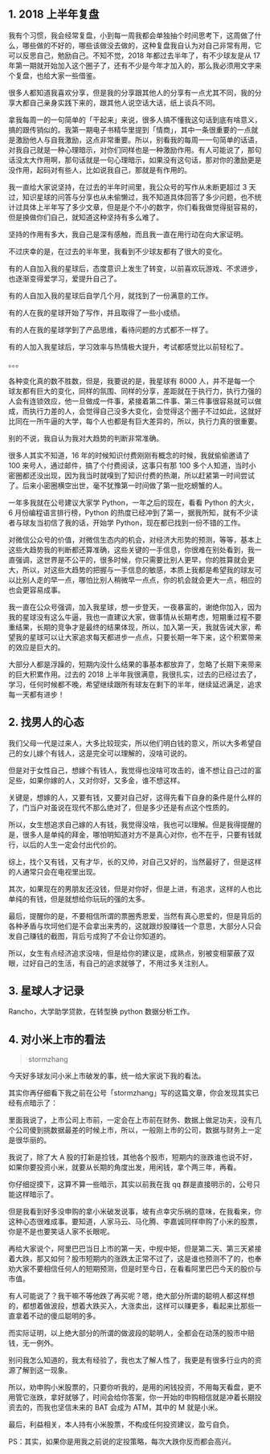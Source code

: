 ## 1. 2018 上半年复盘

我有个习惯，我会经常复盘，小到每一周我都会单独抽个时间思考下，这周做了什么，哪些做的不好的，哪些该做没去做的，这种复盘我自认为对自己非常有用，它可以反思自己，勉励自己。不知不觉，2018 年都过去半年了，有不少球友是从 17 年第一期就开始加入这个圈子了，还有不少是今年才加入的，那么我必须用文字来个复盘，也给大家一些借鉴。

很多人都知道我喜欢分享，但是我的分享跟其他人的分享有一点尤其不同，我的分享大都自己亲身实践下来的，跟其他人说空话大话，纸上谈兵不同。

拿我每周一的一句简单的「干起来」来说，很多人搞不懂我这句话到底有啥意义，搞的跟传销似的。我第一期电子书精华里提到「情商」，其中一条很重要的一点就是激励他人与自我激励，这点非常重要。所以，别看我的每周一一句简单的话语，对我自己就是一种心理暗示，对你们同样也是一种激励作用。有人可能说了，那句话没太大作用啊，那句话就是一句心理暗示，如果没有这句话，那对你的激励更是没作用，起码对有些人，比如说我自己，那就是有作用的。

我一直给大家说坚持，在过去的半年时间里，我公众号的写作从未断更超过 3 天过，知识星球的问答与分享也从未偷懒过，我不知道具体回答了多少问题，也不统计过具体上半年写了多少文章，但是是个不小的数字，你们看我做觉得挺容易的，但是换做你们自己，就知道这种坚持有多么难了。

坚持的作用有多大，我自己是深有感触，而且我一直在用行动在向大家证明。

不过庆幸的是，在过去的半年里，我看到不少球友都有了很大的变化。

有的人自加入我的星球后，态度意识上发生了转变，以前喜欢玩游戏、不求进步，也逐渐变得爱学习，爱提升自己了。

有的人自加入我的星球后自学几个月，就找到了一份满意的工作。

有的人在我的星球开始了写作，并且取得了一些小成绩。

有的人在我的星球学到了产品思维，看待问题的方式都不一样了。

有的人加入我星球后，学习效率与热情极大提升，考试都感觉比以前轻松了。

。。。

各种变化真的数不胜数，但是，我要说的是，我星球有 8000 人，并不是每一个球友都有巨大的变化，同样的氛围、同样的分享，差距就在于执行力，执行力强的人会有连锁效应，他一旦做成一件事，紧接着第二件事、第三件事很容易就可以做成，而执行力差的人，会觉得自己没多大变化，会觉得这个圈子不过如此，这就好比同在一所牛逼的大学，每个人也都是有巨大差异的，所以，执行力真的很重要。

别的不说，我自认为我对大趋势的判断非常准确。

很多人其实不知道，16 年的时候知识付费刚刚有概念的时候，我就偷偷邀请了 100 来号人，通过邮件，搞了个付费阅读，这事只有那 100 多个人知道，当时小密圈都还没出现，因为我当时就嗅到了知识付费的热潮，所以赶紧第一时间尝试了。后来小密圈横空出世，毫不犹豫第一时间做了第一批吃螃蟹的人。

一年多我就在公号建议大家学 Python，一年之后的现在，看看 Python 的大火，6 月份编程语言排行榜，Python 的热度已经冲到了第一，据我所知，就有不少读者与球友当初信了我的话，开始学 Python，现在都已找到一份不错的工作。

对微信公众号的价值，对微信生态内的机会，对经济大形势的预测，等等，基本上这些大趋势我的判断都还算准确，这些关键的一手信息，你很难在别处看到，我一直强调，这世界是不公平的，很多时候，你只需要比别人更早，你的胜算就会更大，所以，对这些大趋势的把握与一手信息的敏感，本质上我都是希望我的球友可以比别人走的早一点，哪怕比别人稍微早一点点，你的机会就会更大一点，相应的也会更容易成事。

我一直在公众号强调，加入我星球，想一步登天，一夜暴富的，谢绝你加入，因为我的星球没有这么牛逼，我也一直建议大家，做事情从长期考虑，短期重过程不要重结果，长期的竞争才是最终的结果体现，所以，加入第一天，我就告诫大家，希望我的星球可以让大家追求每天都进步一点点，只要长期一年下来，这个积累带来的效应是巨大的。

大部分人都是浮躁的，短期内没什么结果的事基本都放弃了，忽略了长期下来带来的巨大积累作用。过去的 2018 上半年我很满意，我很扎实，过去的已经过去了，学习，任何时候都不晚，希望继续跟所有球友在剩下的半年，继续延迟满足，追求每一天都有进步！

## 2. 找男人的心态
我们父母一代是过来人，大多比较现实，所以他们明白钱的意义，所以大多希望自己的女儿嫁个有钱人，这是完全可以理解的，没啥可说的。

但是对于女性自己，想嫁个有钱人，我觉得也没啥可攻击的，谁不想让自己过的富足些，如果你嫁的人，又对你好，又多金，谁不想这样。

关键是，想嫁的人，又要有钱，又要对自己好，这得先看下自身的条件是什么样的了，门当户对虽说在现代不那么绝对了，但是多少还是有点这个性质的。

所以，女生想追求自己嫁的人有钱，我觉得没啥，我也可以理解。但是我得提醒的是，很多人是单纯的拜金，哪怕明知道对方不是真心对你，也不在乎，只要有钱就行，以后的人生一定会付出代价的。

综上，找个又有钱，又有才华，长的又帅，对自己又好的，当然最好了，但是这样的人通常只会在电视里出现。

其次，如果现在的男朋友还没钱，但是对你好，但是上进，有追求，这样的人也比单纯的有钱，但是就想给你玩玩的强的太多。

最后，提醒你的是，不要相信所谓的票圈秀恩爱，当然有真心恩爱的，但是背后的各种矛盾与坎坷他们是不会拿出来秀的，这就跟炒股赚钱一个意思，大部分人只会发自己赚钱的截图，背后亏成狗了不会让你知道的。

所以，女生有点经济追求没啥，但是给你的建议是，成熟点，别被变相蒙蔽了双眼，过好自己的生活，有自己的追求就够了，不用过多关注别人。

## 3. 星球人才记录

Rancho，大学助学贷款，在转型换 python 数据分析工作。

## 4. 对小米上市的看法

> stormzhang

今天好多球友问小米上市破发的事，统一给大家说下我的看法。

其实你再仔细看下我之前在公号「stormzhang」写的这篇文章，你会发现其实已经有点暗示了：

里面我说了，上市公司上市前，一定会在上市前在财务、数据上做足功夫，没有几个公司傻到挑数据最差的时候上市，所以，一般刚上市的公司，数据与财务上一定是很华丽的。

我说了，除了大 A 股的打新是捡钱，其他各个股市，短期内的涨跌谁也说不好，如果你要投资小米，就要从长期的角度出发，用闲钱，拿个两三年，再看。

你仔细捉摸下，这算不算一些暗示，其实以前我在我 qq 群是直接明示的，公号只能这样暗示了。

但是我看到好多没申购的拿小米破发说事，坡有点幸灾乐祸的意味，在我看来，你这种心态很难成事。要知道，人家马云、马化腾、李嘉诚同样申购了小米的股票，你是不是也要笑话人家不长眼呢。

再给大家说个，阿里巴巴当日上市的第一天，中规中矩，但是第二天、第三天紧接着大跌，那又如何？股市短期内的涨跌太正常不过了，这是谁也预测不了的，也奉劝大家不要相信任何人的短期预测，但是时至今日，在看看阿里巴巴今天的股价与市值。

有人可能说了？我干嘛不等他跌了再买呢？嗯，绝大部分所谓的聪明人都这样想的，都想着做波段，想着大跌买入，大涨卖出，这样可以赚更多，看起来比那些一直拿着不动的傻瓜聪明的多。

而实际证明，以上绝大部分的所谓的做波段的聪明人，全都会在动荡的股市中赔钱，无一例外。

别问我怎么知道的，我太有经验了，我也太了解人性了，我更是有很多行业内的资源了解到这一现象。

所以，劝申购小米股票的，只要你听我的，是用的闲钱投资，不用每天看盘，更不用管它涨跌，拿好就够了，时间会给你答案，你一开始的申购相信就是冲着长期投资去的，而我也坚信未来的 BAT 会成为 ATM，其中的 M 就是小米。

最后，利益相关，本人持有小米股票，不构成任何投资建议，盈亏自负。

PS：其实，如果你是用我之前说的定投策略，每次大跌你反而都会高兴。